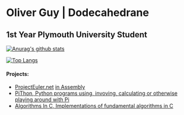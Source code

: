 # Oliver Guy | Dodecahedrane
## 1st Year Plymouth University Student

[![Anurag's github stats](https://github-readme-stats.vercel.app/api?username=Dodecahedrane&count_private=true&theme=midnight-purple)](https://github.com/anuraghazra/github-readme-stats)

[![Top Langs](https://github-readme-stats.vercel.app/api/top-langs/?username=Dodecahedrane&count_private=true&theme=midnight-purple&layout=compact)](https://github.com/anuraghazra/github-readme-stats)

#### Projects:

- [ProjectEuler.net](https://projecteuler.net/) [ in Assembly](https://github.com/Dodecahedrane/Project-Euler-In-Assembly)
- [PiThon, Python programs using, invoving, calculating or otherwise playing around with Pi](https://github.com/Dodecahedrane/PiThon)
- [Algorithms In C, Implementations of fundamental algorithms in C](https://github.com/Dodecahedrane/Algorithms-In-C)


<!--
**Dodecahedrane/Dodecahedrane** is a ✨ _special_ ✨ repository because its `README.md` (this file) appears on your GitHub profile.

Here are some ideas to get you started:

- 🔭 I’m currently working on ...
- 🌱 I’m currently learning ...
- 👯 I’m looking to collaborate on ...
- 🤔 I’m looking for help with ...
- 💬 Ask me about ...
- 📫 How to reach me: ...
- 😄 Pronouns: ...
- ⚡ Fun fact: ...
-->

